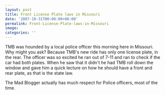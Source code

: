 ```yaml
---
layout: post
title: Front License Plate laws in Missouri
date: '2007-10-31T00:00:00+00:00'
permalink: Front-License-Plate-laws-in-Missouri
image: 
categories: ''
---
```

TMB was hounded by a local police officer this morning here in Missouri. Why might you ask? Because TMB's new ride has only one license plate, in the rear. The officer was so excited he ran out of 7-11 and ran to check if the car had both plates. When he saw that it didn't he had TMB roll down the window and gave him a quick lecture on how he should have a front and rear plate, as that is the state law.

The Mad Blogger actually has much respect for Police officers, most of the time.
